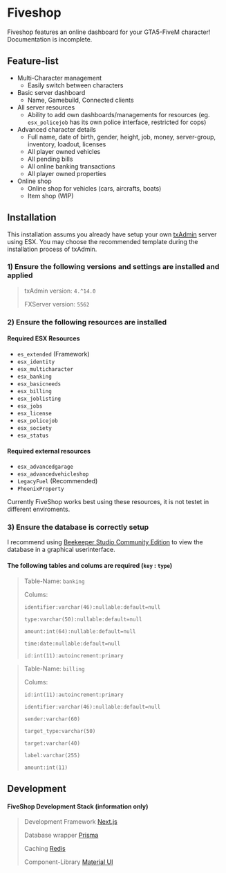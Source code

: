 # Fiveshop
Fiveshop features an online dashboard for your GTA5-FiveM character!
Documentation is incomplete.


## Feature-list
* Multi-Character management
  * Easily switch between characters
* Basic server dashboard
  * Name, Gamebuild, Connected clients
* All server resources
  * Ability to add own dashboards/managements for resources (eg. `esx_policejob` has its own police interface, restricted for cops)
* Advanced character details
  * Full name, date of birth, gender, height, job, money, server-group, inventory, loadout, licenses
  * All player owned vehicles
  * All pending bills
  * All online banking transactions
  * All player owned properties
* Online shop 
  * Online shop for vehicles (cars, aircrafts, boats)
  * Item shop (WIP)


## Installation

This installation assums you already have setup your own [txAdmin](https://txadm.in) server using ESX.
You may choose the recommended template during the installation process of txAdmin.

### 1) Ensure the following versions and settings are installed and applied

> txAdmin version: `4.^14.0`
>
> FXServer version: `5562`


### 2) Ensure the following resources are installed

#### Required ESX Resources
* `es_extended` (Framework)
* `esx_identity`
* `esx_multicharacter`
* `esx_banking`
* `esx_basicneeds`
* `esx_billing`
* `esx_joblisting`
* `esx_jobs`
* `esx_license`
* `esx_policejob`
* `esx_society`
* `esx_status`

#### Required external resources
* `esx_advancedgarage`
* `esx_advancedvehicleshop`
* `LegacyFuel` (Recommended)
* `PhoenixProperty`

Currently FiveShop works best using these resources, it is not testet in different enviroments.

### 3) Ensure the database is correctly setup

I recommend using [Beekeeper Studio Community Edition](https://github.com/beekeeper-studio/beekeeper-studio) to view the database in a graphical userinterface.

#### The following tables and colums are required (`key` : `type`)

> Table-Name: `banking`
>
> Colums: 
>
> `identifier:varchar(46):nullable:default=null`
>
> `type:varchar(50):nullable:default=null`
>
> `amount:int(64):nullable:default=null`
>
> `time:date:nullable:default=null`
>
> `id:int(11):autoincrement:primary`

> Table-Name: `billing`
>
> Colums:
>
> `id:int(11):autoincrement:primary`
>
> `identifier:varchar(46):nullable:default=null`
> 
> `sender:varchar(60)`
>
> `target_type:varchar(50)`
>
> `target:varchar(40)`
>
> `label:varchar(255)`
>
> `amount:int(11)`

## Development

#### FiveShop Development Stack (information only)
> Development Framework             [Next.js](https://nextjs.org)
>
> Database wrapper                  [Prisma](https://www.prisma.io)
>
> Caching                           [Redis](https://redis.io)
>
> Component-Library                 [Material UI](https://mui.com/material-ui/getting-started/overview/)  
